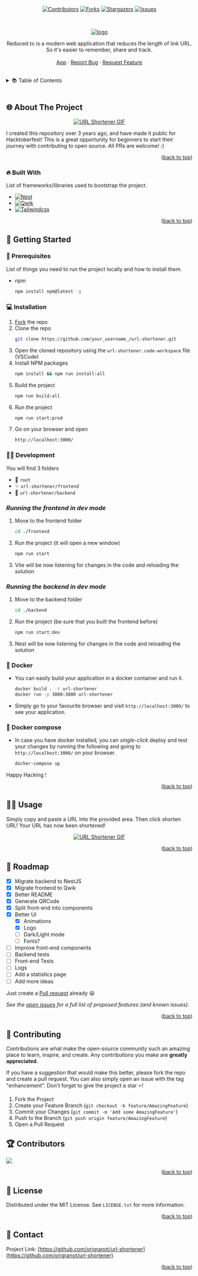 <a name="readme-top"></a>

<!-- PROJECT SHIELDS -->
<div align="center">

[![Contributors][contributors-shield]][contributors-url]
[![Forks][forks-shield]][forks-url]
[![Stargazers][stars-shield]][stars-url]
[![Issues][issues-shield]][issues-url]

</div>

<!-- PROJECT LOGO -->
<br />
<div align="center">
  
[![logo](https://user-images.githubusercontent.com/26607131/195944856-0c23581a-e1b5-43ee-bcae-c0d65e724faf.png)](https://reduced.to)

  <p align="center">
    Reduced.to is a modern web application that reduces the length of link URL. So it's easier to remember, share and track.
    <br />
    <br />
    <a href="https://reduced.to">App</a>
    ·
    <a href="https://github.com/origranot/url-shortener/issues">Report Bug</a>
    ·
    <a href="https://github.com/origranot/url-shortener/issues">Request Feature</a>
  </p>
</div>
<br />

<!-- TABLE OF CONTENTS -->
<details>
  <summary>📚 Table of Contents</summary>
  <ol>
    <li>
      <a href="#-about-the-project">🌐 About The Project</a>
      <ul>
        <li><a href="#-built-with">🔥 Built With</a></li>
      </ul>
    </li>
    <li>
      <a href="#-getting-started">🚀 Getting Started</a>
      <ul>
        <li><a href="#-prerequisites">📃 Prerequisites</a></li>
        <li><a href="#-installation">💻 Installation</a></li>
        <li><a href="#-development">👩‍💻 Development</a></li>
        <li><a href="#-docker">🐳 Docker</a></li>
        <li><a href="#-docker-compose">🐙 Docker Compose</a></li>
      </ul>
    </li>
    <li><a href="#-usage">🐱‍💻 Usage</a></li>
    <li><a href="#-roadmap">🧱 Roadmap</a></li>
    <li><a href="#-contributing">🥇 Contributing</a></li>
    <li><a href="#-contributors">🏆 Contributors</a></li>
    <li><a href="#-license">📝 License</a></li>
    <li><a href="#-contact">💌 Contact</a></li>
  </ol>
</details>
<br/>

<!-- ABOUT THE PROJECT -->

## 🌐 About The Project

<div align="center">

[![URL Shortener GIF](docs/urlshortener.gif)](https://github.com/origranot/url-shortener)

</div>

I created this repository over 3 years ago, and have made it public for Hacktoberfest! This is a great opportunity for beginners to start their journey with contributing to open source. All PRs are welcome! :)

<p align="right">(<a href="#readme-top">back to top</a>)</p>

### 🔥 Built With

List of frameworks/libraries used to bootstrap the project.

- [![Nest][nestjs]][nest-url]
- [![Qwik][qwik.js]][qwik-url]
- [![Tailwindcss][tailwindcss]][tailwindcss-url]

<p align="right">(<a href="#readme-top">back to top</a>)</p>

<!-- GETTING STARTED -->

## 🚀 Getting Started

### 📃 Prerequisites

List of things you need to run the project locally and how to install them.

- npm
  ```sh
  npm install npm@latest -g
  ```

### 💻 Installation

1. [Fork](https://github.com/origranot/url-shortener/fork) the repo
2. Clone the repo
   ```sh
   git clone https://github.com/your_username_/url-shortener.git
   ```
3. Open the cloned repository using the `url-shortener.code-workspace` file (VSCode)
4. Install NPM packages
   ```sh
   npm install && npm run install:all
   ```
5. Build the project
   ```sh
   npm run build:all
   ```
6. Run the project
   ```sh
   npm run start:prod
   ```
7. Go on your browser and open
   ```sh
   http://localhost:3000/
   ```

### 👩‍💻 Development

You will find 3 folders

- 🎯 `root`
- ✨ `url-shortener/frontend`
- 🚀 `url-shortener/backend`

### _Running the frontend in dev mode_

1. Move to the frontend folder
   ```sh
   cd ./frontend
   ```
2. Run the project (it will open a new window)
   ```sh
   npm run start
   ```
3. Vite will be now listening for changes in the code and reloading the solution

### _Running the backend in dev mode_

1. Move to the backend folder
   ```sh
   cd ./backend
   ```
2. Run the project (be sure that you built the frontend before)
   ```sh
   npm run start:dev
   ```
3. Nest will be now listening for changes in the code and reloading the solution

### 🐳 Docker

- You can easily build your application in a docker container and run it.
  ```sh
  docker build . -t url-shortener
  docker run -p 3000:3000 url-shortener
  ```
- Simply go to your favourite browser and visit `http://localhost:3000/` to see your application.

### 🐙 Docker compose

- In case you have docker installed, you can _single-click_ deploy and test your changes by running the following and going to `http://localhost:3000/` on your browser.
  ```sh
  docker-compose up
  ```

Happy Hacking !

<p align="right">(<a href="#readme-top">back to top</a>)</p>

<!-- USAGE EXAMPLES -->

## 🐱‍💻 Usage

Simply copy and paste a URL into the provided area. Then click shorten URL! Your URL has now been shortened!

<div align="center">

[![URL Shortener GIF](docs/urlshortener.gif)](https://github.com/origranot/url-shortener)

</div>

<p align="right">(<a href="#readme-top">back to top</a>)</p>

<!-- ROADMAP -->

## 🧱 Roadmap

- [x] Migrate backend to NestJS
- [x] Migrate frontend to Qwik
- [x] Better README
- [x] Generate QRCode
- [x] Split front-end into components
- [x] Better UI
  - [x] Animations
  - [x] Logo
  - [ ] Dark/Light mode
  - [ ] Fonts?
- [ ] Improve front-end components
- [ ] Backend tests
- [ ] Front-end Tests
- [ ] Logs
- [ ] Add a statistics page
- [ ] Add more ideas

Just create a [Pull request](https://github.com/origranot/url-shortener/pulls) already 😃

_See the [open issues](https://github.com/origranot/url-shortener/issues) for a full list of proposed features (and known issues)._

<p align="right">(<a href="#readme-top">back to top</a>)</p>

<!-- CONTRIBUTING -->

## 🥇 Contributing

Contributions are what make the open-source community such an amazing place to learn, inspire, and create. Any contributions you make are **greatly appreciated**.

If you have a suggestion that would make this better, please fork the repo and create a pull request. You can also simply open an issue with the tag "enhancement".
Don't forget to give the project a star ⭐!

1. Fork the Project
2. Create your Feature Branch (`git checkout -b feature/AmazingFeature`)
3. Commit your Changes (`git commit -m 'Add some AmazingFeature'`)
4. Push to the Branch (`git push origin feature/AmazingFeature`)
5. Open a Pull Request

## 🏆 Contributors

<a href = "https://github.com/origranot/url-shortener/graphs/contributors">
  <img src = "https://contrib.rocks/image?repo=origranot/url-shortener"/>
</a>
<p align="right">(<a href="#readme-top">back to top</a>)</p>

<!-- LICENSE -->

## 📝 License

Distributed under the MIT License. See `LICENSE.txt` for more information.

<p align="right">(<a href="#readme-top">back to top</a>)</p>

<!-- CONTACT -->

## 💌 Contact

Project Link: [https://github.com/origranot/url-shortener](https://github.com/origranot/url-shortener)

<p align="right">(<a href="#readme-top">back to top</a>)</p>

<!-- MARKDOWN LINKS & IMAGES -->

[contributors-shield]: https://img.shields.io/github/contributors/origranot/url-shortener.svg?style=for-the-badge
[contributors-url]: https://github.com/origranot/url-shortener/graphs/contributors
[forks-shield]: https://img.shields.io/github/forks/origranot/url-shortener.svg?style=for-the-badge
[forks-url]: https://github.com/origranot/url-shortener/network/members
[stars-shield]: https://img.shields.io/github/stars/origranot/url-shortener.svg?style=for-the-badge
[stars-url]: https://github.com/origranot/url-shortener/stargazers
[issues-shield]: https://img.shields.io/github/issues/origranot/url-shortener.svg?style=for-the-badge
[issues-url]: https://github.com/origranot/url-shortener/issues
[product-screenshot]: docs/gif.gif
[nestjs]: https://img.shields.io/badge/nestJS-000000?style=for-the-badge&logo=nestjs&logoColor=E0234E
[nest-url]: https://nestjs.com/
[qwik.js]: https://tinyurl.com/y67dv8ub
[qwik-url]: https://qwik.builder.io/
[tailwindcss]: https://img.shields.io/badge/tailwindcss-06B6D4?style=for-the-badge&logo=tailwindcss&logoColor=fff
[tailwindcss-url]: https://tailwindcss.com
